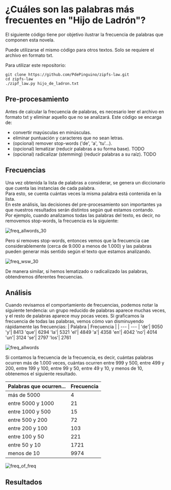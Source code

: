 # ¿Cuáles son las palabras más frecuentes en "Hijo de Ladrón"?

El siguiente código tiene por objetivo ilustrar la frecuencia de palabras que componen esta novela.

Puede utilizarse el mismo código para otros textos. Solo se requiere el archivo en formato txt.

Para utilizar este repositorio:
```
git clone https://github.com/PdePinguino/zipfs-law.git
cd zipfs-law
./zipf_law.py hijo_de_ladron.txt
```

## Pre-procesamiento
Antes de calcular la frecuencia de palabras, es necesario leer el archivo en formato txt y eliminar aquello que no se analizará.
Este código se encarga de:
- convertir mayúsculas en minúsculas.
- eliminar puntuación y caracteres que no sean letras.
- (opcional) remover stop-words ('de', 'a', 'tu'...).
- (opcional) lematizar (reducir palabras a su forma base). TODO
- (opcional) radicalizar (stemming) (reducir palabras a su raíz). TODO

## Frecuencias
Una vez obtenida la lista de palabras a considerar, se genera un diccionario que cuenta las instancias de cada palabra.\
Para esto, se cuenta cuántas veces la misma palabra está contenida en la lista.\
En este análisis, las decisiones del pre-procesamiento son importantes ya que nuestros resultados serán distintos según qué estamos contando.\
Por ejemplo, cuando analizamos todas las palabras del texto, es decir, no removemos stop-words, la frecuencia es la siguiente:

![freq_allwords_30](https://user-images.githubusercontent.com/76110750/106389944-ced90100-63c4-11eb-9ab6-bc9a24a2ef93.png)

Pero si removes stop-words, entonces vemos que la frecuencia cae considerablemente (cerca de 9.000 a menos de 1.000) y las palabras pueden generar más sentido según el texto que estamos analizando.

<!-- ![freq_wsw](https://user-images.githubusercontent.com/76110750/106389950-d13b5b00-63c4-11eb-8325-67fd3ccfc0b4.png) -->
![freq_wsw_30](https://user-images.githubusercontent.com/76110750/106389952-d26c8800-63c4-11eb-81d7-8b55bcf27cf4.png)

De manera similar, si hemos lematizado o radicalizado las palabras, obtendremos diferentes frecuencias.

## Análisis
Cuando revisamos el comportamiento de frecuencias, podemos notar la siguiente tendencia: un grupo reducido de palabras aparece muchas veces, y el resto de palabras aparece muy pocas veces. Si graficamos la frecuencia de todas las palabras, vemos cómo van disminuyendo rápidamente las frecuencias:
| Palabra | Frecuencia |
| --- | --- |
'de'| 9050
'y'| 8413 
'que'| 6294
'la'| 5321 
'el'| 4849 
'a'| 4358 
'en'| 4042 
'no'| 4014 
'un'| 3124 
'se'| 2797 
'los'| 2761

![freq_allwords](https://user-images.githubusercontent.com/76110750/106389937-ca144d00-63c4-11eb-9d4f-2912267fd272.png)

Si contamos la frecuencia de la frecuencia, es decir, cuántas palabras ocurren más de 1.000 veces, cuántas ocurren entre 999 y 500, entre 499 y 200, entre 199 y 100, entre 99 y 50, entre 49 y 10, y menos de 10, obtenemos el siguiente resultado.

| Palabras que ocurren... | Frecuencia |
| --- | --- | 
|más de 5000 | 4| 
|entre 5000 y 1000| 21|
|entre 1000 y 500 | 15|
|entre 500 y 200| 72|
|entre 200 y 100| 103|
|entre 100 y 50| 221|
|entre 50 y 10| 1721|
|menos de 10| 9974|

![freq_of_freq](https://user-images.githubusercontent.com/76110750/106397292-65201d80-63eb-11eb-800b-b86f8ab3968f.png)


## Resultados

